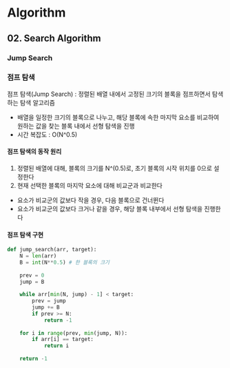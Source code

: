 # Algorithm
## 02. Search Algorithm
### Jump Search

### 점프 탐색
점프 탐색(Jump Search) : 정렬된 배열 내에서 고정된 크기의 블록을 점프하면서 탐색하는 탐색 알고리즘
- 배열을 일정한 크기의 블록으로 나누고, 해당 블록에 속한 마지막 요소를 비교하여 원하는 값을 찾는 블록 내에서 선형 탐색을 진행
- 시간 복잡도 : O(N^0.5)

#### 점프 탐색의 동작 원리
1. 정렬된 배열에 대해, 블록의 크기를 N^(0.5)로, 초기 블록의 시작 위치를 0으로 설정한다
2. 현재 선택한 블록의 마지막 요소에 대해 비교군과 비교한다
- 요소가 비교군의 값보다 작을 경우, 다음 블록으로 건너뛴다
- 요소가 비교군의 값보다 크거나 같을 경우, 해당 블록 내부에서 선형 탐색을 진행한다

#### 점프 탐색 구현
```python
def jump_search(arr, target):
    N = len(arr)
    B = int(N**0.5) # 한 블록의 크기
    
    prev = 0
    jump = B
    
    while arr[min(N, jump) - 1] < target:
        prev = jump
        jump += B
        if prev >= N:
            return -1
    
    for i in range(prev, min(jump, N)):
        if arr[i] == target:
            return i
    
    return -1
```